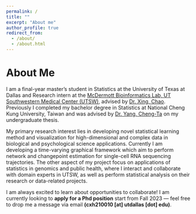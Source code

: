 ```yaml
---
permalink: /
title: ""
excerpt: "About me"
author_profile: true
redirect_from: 
  - /about/
  - /about.html
---
```


# About Me

I am a final-year master’s student in Statistics at the University of Texas at Dallas and Research intern at the [McDermott Bioinformatics Lab, UT Southwestern Medical Center (UTSW)](https://www.utsouthwestern.edu/labs/bioinformatics-lab/), advised by [Dr. Xing, Chao](https://profiles.utsouthwestern.edu/profile/92824/chao-xing.html). Previously I completed my bachelor degree in Statistics at National Cheng Kung University, Taiwan and was advised by [Dr. Yang, Cheng-Ta](https://psychology.ncku.edu.tw/en/Teacher_Detail.aspx?ID=c3a92ef1-d598-41eb-8211-b2d6b4033957) on my undergraduate thesis.

My primary research interest lies in developing novel statistical learning method and visualization for high-dimensional and complex data in biological and psychological science applications. Currently I am developing a time-varying graphical framework which aim to perform network and changepoint estimation for single-cell RNA sequencing trajectories. The other aspect of my project focus on applications of statistics in genomics and public health, where I interact and collaborate with domain experts in UTSW, as well as perform statistical analysis on their research or data-related projects. 

I am always excited to learn about opportunities to collaborate! I am currently looking to **apply for a Phd position** start from Fall 2023 — feel free to drop me a message via email **(cxh210010 [at] utdallas [dot] edu)**.
